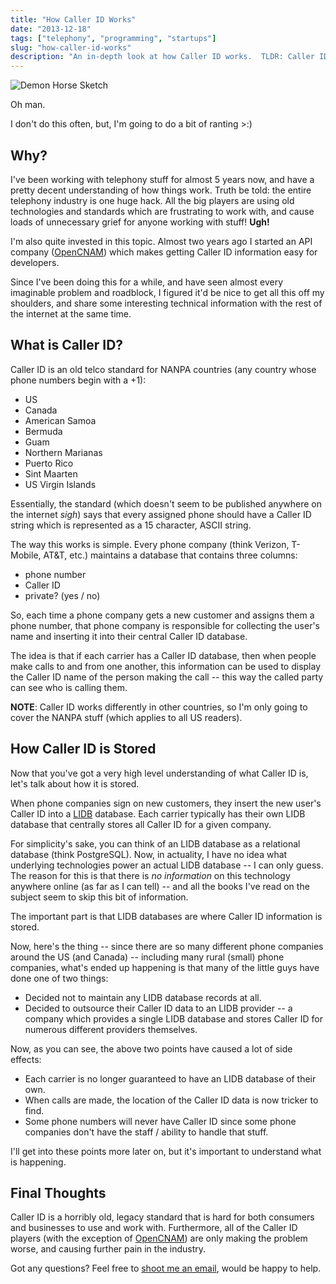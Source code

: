 ```yaml
---
title: "How Caller ID Works"
date: "2013-12-18"
tags: ["telephony", "programming", "startups"]
slug: "how-caller-id-works"
description: "An in-depth look at how Caller ID works.  TLDR: Caller ID is horribly broken and totally sucks."
---
```



![Demon Horse Sketch][]

Oh man.

I don't do this often, but, I'm going to do a bit of ranting >:)


## Why?

I've been working with telephony stuff for almost 5 years now, and have a
pretty decent understanding of how things work.  Truth be told: the entire
telephony industry is one huge hack.  All the big players are using old
technologies and standards which are frustrating to work with, and cause loads
of unnecessary grief for anyone working with stuff!  **Ugh!**

I'm also quite invested in this topic.  Almost two years ago I started an API
company ([OpenCNAM][]) which makes getting Caller ID information easy for
developers.

Since I've been doing this for a while, and have seen almost every imaginable
problem and roadblock, I figured it'd be nice to get all this off my shoulders,
and share some interesting technical information with the rest of the internet
at the same time.


## What is Caller ID?

Caller ID is an old telco standard for NANPA countries (any country whose phone
numbers begin with a +1):

- US
- Canada
- American Samoa
- Bermuda
- Guam
- Northern Marianas
- Puerto Rico
- Sint Maarten
- US Virgin Islands

Essentially, the standard (which doesn't seem to be published anywhere on the
internet *sigh*) says that every assigned phone should have a Caller ID string
which is represented as a 15 character, ASCII string.

The way this works is simple.  Every phone company (think Verizon, T-Mobile,
AT&T, etc.) maintains a database that contains three columns:

- phone number
- Caller ID
- private? (yes / no)

So, each time a phone company gets a new customer and assigns them a phone
number, that phone company is responsible for collecting the user's name and
inserting it into their central Caller ID database.

The idea is that if each carrier has a Caller ID database, then when people make
calls to and from one another, this information can be used to display the
Caller ID name of the person making the call -- this way the called party can
see who is calling them.

**NOTE**: Caller ID works differently in other countries, so I'm only going to
cover the NANPA stuff (which applies to all US readers).


## How Caller ID is Stored

Now that you've got a very high level understanding of what Caller ID is, let's
talk about how it is stored.

When phone companies sign on new customers, they insert the new user's Caller ID
into a [LIDB][] database.  Each carrier typically has their own LIDB database
that centrally stores all Caller ID for a given company.

For simplicity's sake, you can think of an LIDB database as a relational
database (think PostgreSQL).  Now, in actuality, I have no idea what underlying
technologies power an actual LIDB database -- I can only guess.  The reason for
this is that there is *no information* on this technology anywhere online (as
far as I can tell) -- and all the books I've read on the subject seem to skip
this bit of information.

The important part is that LIDB databases are where Caller ID information is
stored.

Now, here's the thing -- since there are so many different phone companies
around the US (and Canada) -- including many rural (small) phone companies,
what's ended up happening is that many of the little guys have done one of two
things:

- Decided not to maintain any LIDB database records at all.
- Decided to outsource their Caller ID data to an LIDB provider -- a company
  which provides a single LIDB database and stores Caller ID for numerous
  different providers themselves.

Now, as you can see, the above two points have caused a lot of side effects:

- Each carrier is no longer guaranteed to have an LIDB database of their own.
- When calls are made, the location of the Caller ID data is now tricker to
  find.
- Some phone numbers will never have Caller ID since some phone companies don't
  have the staff / ability to handle that stuff.

I'll get into these points more later on, but it's important to understand what
is happening.


## Final Thoughts

Caller ID is a horribly old, legacy standard that is hard for both consumers and
businesses to use and work with.  Furthermore, all of the Caller ID players
(with the exception of [OpenCNAM][]) are only making the problem worse, and
causing further pain in the industry.

Got any questions?  Feel free to [shoot me an email][], would be happy to help.


  [Demon Horse Sketch]: /static/blog/images/2013/demon-horse-sketch.jpg "Demon Horse Sketch"
  [OpenCNAM]: https://www.opencnam.com/ "OpenCNAM - A Simple Caller ID API"
  [LIDB]: http://en.wikipedia.org/wiki/LIDB "LIDB Database on Wikipedia"
  [shoot me an email]: mailto:r@rdegges.com "Randall Degges' Email"
